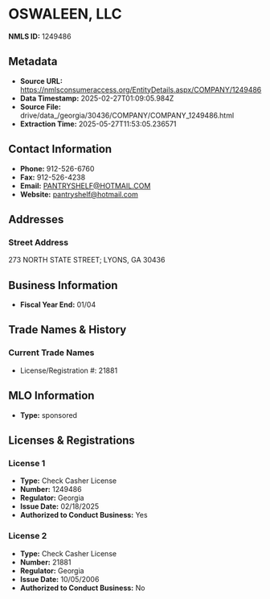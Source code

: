 # OSWALEEN, LLC

**NMLS ID:** 1249486

## Metadata
- **Source URL:** https://nmlsconsumeraccess.org/EntityDetails.aspx/COMPANY/1249486
- **Data Timestamp:** 2025-02-27T01:09:05.984Z
- **Source File:** drive/data_/georgia/30436/COMPANY/COMPANY_1249486.html
- **Extraction Time:** 2025-05-27T11:53:05.236571

## Contact Information
- **Phone:** 912-526-6760
- **Fax:** 912-526-4238
- **Email:** PANTRYSHELF@HOTMAIL.COM
- **Website:** pantryshelf@hotmail.com

## Addresses
### Street Address
273 NORTH STATE STREET; LYONS, GA 30436

## Business Information
- **Fiscal Year End:** 01/04

## Trade Names & History
### Current Trade Names
- License/Registration #: 21881

## MLO Information
- **Type:** sponsored

## Licenses & Registrations

### License 1
- **Type:** Check Casher License
- **Number:** 1249486
- **Regulator:** Georgia
- **Issue Date:** 02/18/2025
- **Authorized to Conduct Business:** Yes

### License 2
- **Type:** Check Casher License
- **Number:** 21881
- **Regulator:** Georgia
- **Issue Date:** 10/05/2006
- **Authorized to Conduct Business:** No
